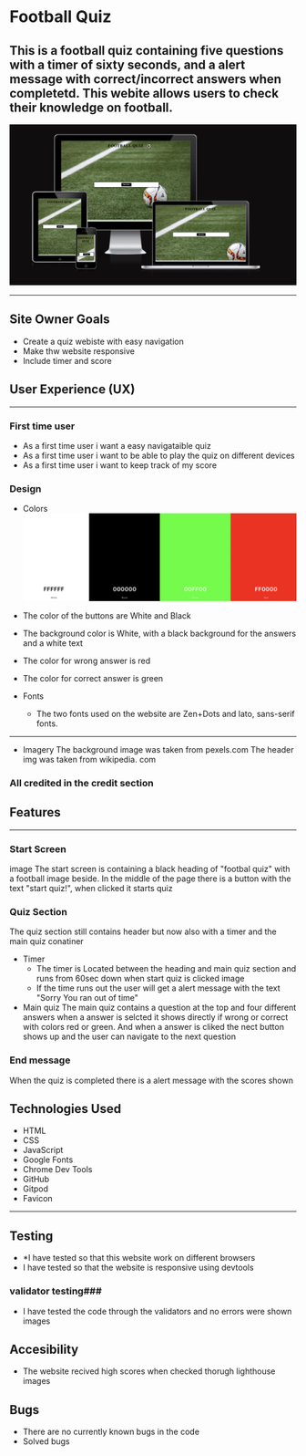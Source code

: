 # Football Quiz # 

This is a football quiz containing five questions with a timer of sixty seconds, and a alert message with correct/incorrect answers when completetd. 
This webite allows users to check their knowledge on football. 
---
![Responsive Design](/assets/images/responsive.png)

---
## Site Owner Goals ##
* Create a quiz webiste with easy navigation 
* Make thw website responsive
* Include timer and score 

## User Experience (UX)
--- 
### First time user ###
* As a first time user i want a easy navigataible quiz 
* As a first time user i want to be able to play the quiz on different devices 
* As a first time user i want to keep track of my score
### Design ###
* Colors 
![Colors on the website](/assets/images/colors.png)

* The color of the buttons are White and Black
* The background color is White, with a black background for the answers and a white text
* The color for wrong answer is red 
* The color for correct answer is green

* Fonts 
  * The two fonts used on the website are Zen+Dots and lato, sans-serif fonts. 

--- 
* Imagery 
  The background image was taken from pexels.com 
  The header img was taken from wikipedia. com 
### All credited in the credit section ###
## Features ##
--- 
### Start Screen ### 
image 
The start screen is containing a black heading of "footbal quiz" with a football image beside.
In the middle of the page there is a button with the text "start quiz!", when clicked it starts quiz  
### Quiz Section ### 
The quiz section still contains header but now also with a timer and the main quiz conatiner 
* Timer 
  * The timer is Located between the heading and main quiz section and runs from 60sec down when start quiz is clicked 
   image 
  * If the time runs out the user will get a alert message with the text "Sorry You ran out of time"
* Main quiz 
The main quiz contains a question at the top and four different answers when a answer is selcted it shows directly if wrong or correct with colors red or green. And when a answer is cliked the nect button shows up and the user can navigate to the next question
### End message ### 
When the quiz is completed there is a alert message with the scores shown

## Technologies Used ## 
* HTML 
* CSS
* JavaScript 
* Google Fonts 
* Chrome Dev Tools 
* GitHub 
* Gitpod 
* Favicon 
--- 
## Testing ## 
* *I have tested so that this website work on different browsers
* I have tested so that the website is responsive using devtools
### validator testing###
* I have tested the code through the validators and no errors were shown
images 

## Accesibility ##
* The website recived high scores when checked thorugh lighthouse 
images 

## Bugs ##
* There are no currently known bugs in the code 
* Solved bugs 




 

